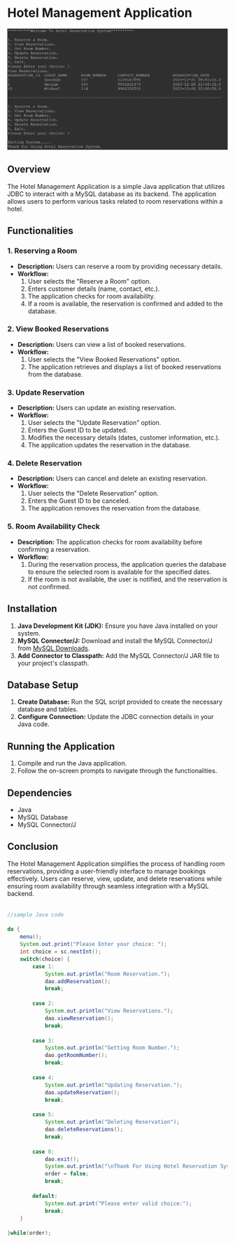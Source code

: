 # Hotel Management Application

![image.info](hotel-mgmt-snapshot.png)

## Overview

The Hotel Management Application is a simple Java application that utilizes JDBC to interact with a MySQL database as its backend. The application allows users to perform various tasks related to room reservations within a hotel.

## Functionalities

### 1. Reserving a Room

- **Description:** Users can reserve a room by providing necessary details.
- **Workflow:**
  1. User selects the "Reserve a Room" option.
  2. Enters customer details (name, contact, etc.).
  3. The application checks for room availability.
  4. If a room is available, the reservation is confirmed and added to the database.

### 2. View Booked Reservations

- **Description:** Users can view a list of booked reservations.
- **Workflow:**
  1. User selects the "View Booked Reservations" option.
  2. The application retrieves and displays a list of booked reservations from the database.

### 3. Update Reservation

- **Description:** Users can update an existing reservation.
- **Workflow:**
  1. User selects the "Update Reservation" option.
  2. Enters the Guest ID to be updated.
  3. Modifies the necessary details (dates, customer information, etc.).
  4. The application updates the reservation in the database.

### 4. Delete Reservation

- **Description:** Users can cancel and delete an existing reservation.
- **Workflow:**
  1. User selects the "Delete Reservation" option.
  2. Enters the Guest ID to be canceled.
  3. The application removes the reservation from the database.

### 5. Room Availability Check

- **Description:** The application checks for room availability before confirming a reservation.
- **Workflow:**
  1. During the reservation process, the application queries the database to ensure the selected room is available for the specified dates.
  2. If the room is not available, the user is notified, and the reservation is not confirmed.

## Installation

1. **Java Development Kit (JDK):** Ensure you have Java installed on your system.
2. **MySQL Connector/J:** Download and install the MySQL Connector/J from [MySQL Downloads](https://dev.mysql.com/downloads/connector/j/).
3. **Add Connector to Classpath:** Add the MySQL Connector/J JAR file to your project's classpath.

## Database Setup

1. **Create Database:** Run the SQL script provided to create the necessary database and tables.
2. **Configure Connection:** Update the JDBC connection details in your Java code.

## Running the Application

1. Compile and run the Java application.
2. Follow the on-screen prompts to navigate through the functionalities.

## Dependencies

- Java
- MySQL Database
- MySQL Connector/J

## Conclusion

The Hotel Management Application simplifies the process of handling room reservations, providing a user-friendly interface to manage bookings effectively. Users can reserve, view, update, and delete reservations while ensuring room availability through seamless integration with a MySQL backend.

```Java

//sample Java code

do {
	menu();
	System.out.print("Please Enter your choice: ");
	int choice = sc.nextInt();
	switch(choice) {
		case 1:
			System.out.println("Room Reservation.");
			dao.addReservation();
			break;
					
		case 2:
			System.out.println("View Reservations.");
			dao.viewReservation();
			break;
					
		case 3:
			System.out.println("Getting Room Number.");
			dao.getRoomNumber();
			break;
					
		case 4:
			System.out.println("Updating Reservation.");
			dao.updateReservation();
			break;
					
		case 5:
			System.out.println("Deleting Reservation");
			dao.deleteReservations();
			break;
					
		case 0:
			dao.exit();
			System.out.println("\nThank For Using Hotel Reservation System.");
			order = false;
			break;
					
		default:
			System.out.print("Please enter valid choice:");
			break;
	}

}while(order);

